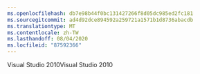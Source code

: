 ```yaml
---
ms.openlocfilehash: db7e98b44f0bc131427266f8d05dc985ed2fc181
ms.sourcegitcommit: ad4d92dce894592a259721a1571b1d8736abacdb
ms.translationtype: MT
ms.contentlocale: zh-TW
ms.lasthandoff: 08/04/2020
ms.locfileid: "87592366"
---
```

<span data-ttu-id="9914a-101">Visual Studio 2010</span><span class="sxs-lookup"><span data-stu-id="9914a-101">Visual Studio 2010</span></span>
